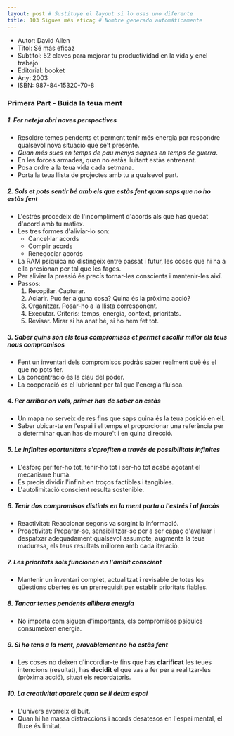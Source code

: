 ```yaml
---
layout: post # Sustituye el layout si lo usas uno diferente
title: 103 Sigues més eficaç # Nombre generado automáticamente
---
```


- Autor: David Allen
- Títol: Sé más eficaz
- Subtítol: 52 claves para mejorar tu productividad en la vida y enel trabajo
- Editorial: booket
- Any: 2003
- ISBN: 987-84-15320-70-8

### Primera Part - Buida la teua ment

##### 1. Fer neteja obri noves perspectives

- Resoldre temes pendents et perment tenir més energia par respondre qualsevol nova situació que se't presente.
- *Quan més sues en temps de pau menys sagnes en temps de guerra*.
- En les forces armades, quan no estàs lluitant estàs entrenant.
- Posa ordre a la teua vida cada setmana.
- Porta la teua llista de projectes amb tu a qualsevol part.

##### 2. Sols et pots sentir bé amb els que estàs fent quan saps que no ho estàs fent

- L'estrés procedeix de l'incompliment d'acords als que has quedat d'acord amb tu matiex.
- Les tres formes d'aliviar-lo son:
	- Cancel·lar acords
	- Complir acords
	- Renegociar acords
- La RAM psíquica no distingeix entre passat i futur, les coses que hi ha a ella presionan per tal que les fages.
- Per aliviar la pressió és precís tornar-les conscients i mantenir-les així.
- Passos:
	1. Recopilar. Capturar.
	2. Aclarir. Puc fer alguna cosa? Quina és la pròxima acció?
	3. Organitzar. Posar-ho a la llista corresponent.
	4. Executar. Criteris: temps, energia, context, prioritats.
	5. Revisar. Mirar si ha anat bé, si ho hem fet tot.

##### 3. Saber quins són els teus compromisos et permet escollir millor els teus nous compromisos

- Fent un inventari dels compromisos podràs saber realment què és el que no pots fer.
- La concentració és la clau del poder.
- La cooperació és el lubricant per tal que l'energia fluisca.

##### 4. Per arribar on vols, primer has de saber on estàs

- Un mapa no serveix de res fins que saps quina és la teua posició en ell.
- Saber ubicar-te en l'espai i el temps et proporcionar una referència per a determinar quan has de moure't i en quina direcció.

##### 5. Le infinites oportunitats s'aprofiten a través de possibilitats infinites

- L'esforç per fer-ho tot, tenir-ho tot i ser-ho tot acaba agotant el mecanisme humà.
- És precís dividir l'infinit en troços factibles i tangibles.
- L'autolimitació conscient resulta sostenible.

##### 6. Tenir dos compromisos distints en la ment porta a l'estrés i al fracàs

- Reactivitat: Reaccionar segons va sorgint la informació.
- Proactivitat: Preparar-se, sensibilitzar-se per a ser capaç d'avaluar i despatxar adequadament qualsevol assumpte, augmenta la teua maduresa, els teus resultats milloren amb cada iteració.

##### 7. Les prioritats sols funcionen en l'àmbit conscient

- Mantenir un inventari complet, actualitzat i revisable de totes les qüestions obertes és un prerrequisit per establir prioritats fiables.

##### 8. Tancar temes pendents allibera energia

- No importa com siguen d'importants, els compromisos psíquics consumeixen energia.

##### 9. Si ho tens a la ment, provablement no ho estàs fent

- Les coses no deixen d'incordiar-te fins que has **clarificat** les teues intencions (resultat), has **decidit** el que vas a fer per a realitzar-les (pròxima acció), situat els recordatoris.

##### 10. La creativitat apareix quan se li deixa espai

- L'univers avorreix el buit.
- Quan hi ha massa distraccions i acords desatesos en l'espai mental, el fluxe és limitat.

